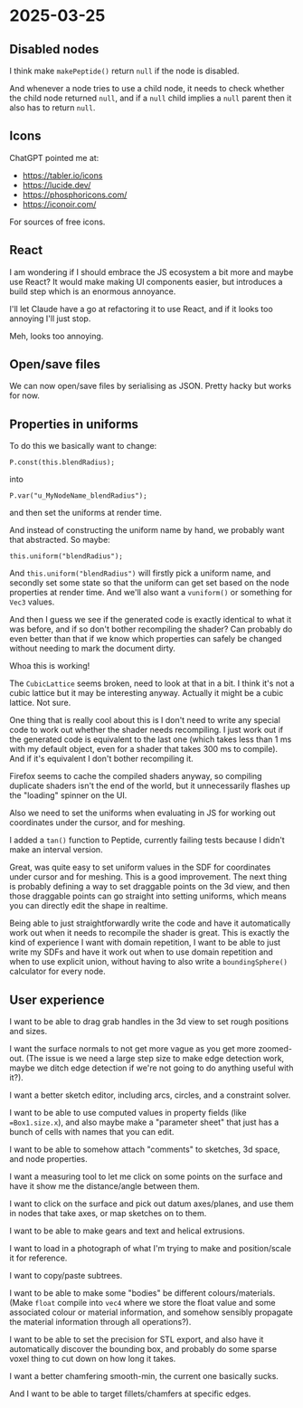 # 2025-03-25

## Disabled nodes

I think make `makePeptide()` return `null` if the node is disabled.

And whenever a node tries to use a child node, it needs to check
whether the child node returned `null`, and if a `null` child implies
a `null` parent then it also has to return `null`.

## Icons

ChatGPT pointed me at:

 * https://tabler.io/icons
 * https://lucide.dev/
 * https://phosphoricons.com/
 * https://iconoir.com/

For sources of free icons.

## React

I am wondering if I should embrace the JS ecosystem a bit more and
maybe use React? It would make making UI components easier, but
introduces a build step which is an enormous annoyance.

I'll let Claude have a go at refactoring it to use React, and if it
looks too annoying I'll just stop.

Meh, looks too annoying.

## Open/save files

We can now open/save files by serialising as JSON. Pretty hacky but works
for now.

## Properties in uniforms

To do this we basically want to change:

    P.const(this.blendRadius);

into

    P.var("u_MyNodeName_blendRadius");

and then set the uniforms at render time.

And instead of constructing the uniform name by hand, we probably want
that abstracted. So maybe:

    this.uniform("blendRadius");

And `this.uniform("blendRadius")` will firstly pick a uniform name,
and secondly set some state so that the uniform can get set based on
the node properties at render time. And we'll also want a `vuniform()`
or something for `Vec3` values.

And then I guess we see if the generated code is exactly identical to
what it was before, and if so don't bother recompiling the shader? Can
probably do even better than that if we know which properties can safely
be changed without needing to mark the document dirty.

Whoa this is working!

The `CubicLattice` seems broken, need to look at that in a bit. I think
it's not a cubic lattice but it may be interesting anyway. Actually
it might be a cubic lattice. Not sure.

One thing that is really cool about this is I don't need to write any
special code to work out whether the shader needs recompiling. I just
work out if the generated code is equivalent to the last one (which takes
less than 1 ms with my default object, even for a shader that takes
300 ms to compile). And if it's equivalent I don't bother recompiling it.

Firefox seems to cache the compiled shaders anyway, so compiling
duplicate shaders isn't the end of the world, but it unnecessarily
flashes up the "loading" spinner on the UI.

Also we need to set the uniforms when evaluating in JS for working out
coordinates under the cursor, and for meshing.

I added a `tan()` function to Peptide, currently failing tests because
I didn't make an interval version.

Great, was quite easy to set uniform values in the SDF for coordinates
under cursor and for meshing. This is a good improvement. The next
thing is probably defining a way to set draggable points on the 3d
view, and then those draggable points can go straight into setting
uniforms, which means you can directly edit the shape in realtime.

Being able to just straightforwardly write the code and have it
automatically work out when it needs to recompile the shader is great.
This is exactly the kind of experience I want with domain repetition,
I want to be able to just write my SDFs and have it work out when to use
domain repetition and when to use explicit union, without having to also
write a `boundingSphere()` calculator for every node.

## User experience

I want to be able to drag grab handles in the 3d view to set rough positions
and sizes.

I want the surface normals to not get more vague as you get more zoomed-out. (The issue is we need a large step size to make edge detection work, maybe we ditch edge detection if we're not going to do anything useful with it?).

I want a better sketch editor, including arcs, circles, and a constraint solver.

I want to be able to use computed values in property fields (like `=Box1.size.x`), and also maybe make a "parameter sheet" that just has a bunch of cells with names that you can edit.

I want to be able to somehow attach "comments" to sketches, 3d space, and node properties.

I want a measuring tool to let me click on some points on the surface and have it show
me the distance/angle between them.

I want to click on the surface and pick out datum axes/planes, and use
them in nodes that take axes, or map sketches on to them.

I want to be able to make gears and text and helical extrusions.

I want to load in a photograph of what I'm trying to make and position/scale it for reference.

I want to copy/paste subtrees.

I want to be able to make some "bodies" be different colours/materials.
(Make `float` compile into `vec4` where we store the float value and
some associated colour or material information, and somehow sensibly
propagate the material information through all operations?).

I want to be able to set the precision for STL export, and also have it automatically discover the bounding box, and probably do some sparse voxel thing to cut down on how long it takes.

I want a better chamfering smooth-min, the current one basically sucks.

And I want to be able to target fillets/chamfers at specific edges.
